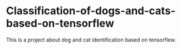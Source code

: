 # Classification-of-dogs-and-cats-based-on-tensorflew
This is a project about dog and cat identification based on tensorflew.
